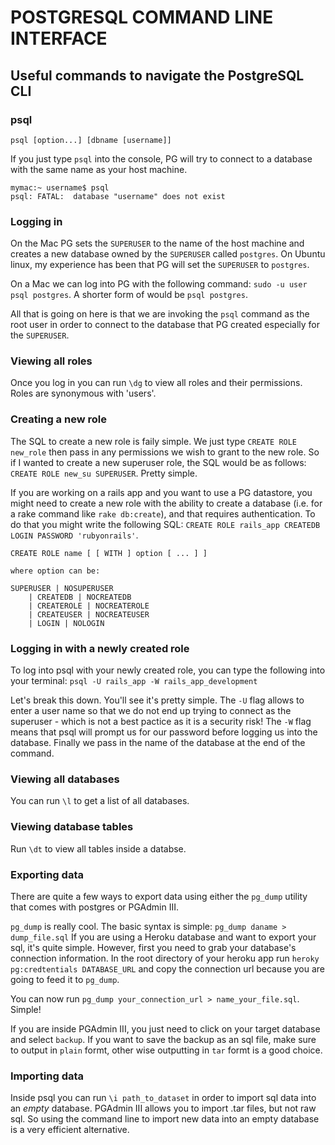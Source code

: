 POSTGRESQL COMMAND LINE INTERFACE
=================================

Useful commands to navigate the PostgreSQL CLI
----------------------------------------------

### psql
`psql [option...] [dbname [username]]`

If you just type `psql` into the console, PG will try to connect to a database
with the same name as your host machine.

    mymac:~ username$ psql
    psql: FATAL:  database "username" does not exist


### Logging in
On the Mac PG sets the `SUPERUSER` to the name of the host machine and creates a
new database owned by the `SUPERUSER` called `postgres`. On Ubuntu
linux, my experience has been that PG will set the `SUPERUSER` to `postgres`.

On a Mac we can log into PG with the following command: `sudo -u user psql
postgres`. A shorter form of would be `psql postgres`. 

All that is going on here is that we are invoking the `psql` command as the root
user in order to connect to the database that PG created especially for the
`SUPERUSER`.

### Viewing all roles
Once you log in you can run `\dg` to view all roles and their permissions. Roles
are synonymous with 'users'.

### Creating a new role
The SQL to create a new role is faily simple. We just type `CREATE ROLE
new_role` then pass in any permissions we wish to grant to the new role. So if I
wanted to create a new superuser role, the SQL would be as follows: `CREATE ROLE
new_su SUPERUSER`. Pretty simple.

If you are working on a rails app and you want to use a PG datastore, you might
need to create a new role with the ability to create a database (i.e. for a rake
command like `rake db:create`), and that requires authentication. To do that you 
might write the following SQL: `CREATE ROLE rails_app CREATEDB LOGIN PASSWORD 'rubyonrails'`.  

    CREATE ROLE name [ [ WITH ] option [ ... ] ]

    where option can be:

    SUPERUSER | NOSUPERUSER
        | CREATEDB | NOCREATEDB
        | CREATEROLE | NOCREATEROLE
        | CREATEUSER | NOCREATEUSER
        | LOGIN | NOLOGIN

### Logging in with a newly created role
To log into psql with your newly created role, you can type the following into
your terminal: `psql -U rails_app -W rails_app_development`

Let's break this down. You'll see it's pretty simple. The `-U` flag allows to 
enter a user name so that we do not end up trying to connect as the superuser -
which is not a best pactice as it is a security risk! The `-W` flag means that 
psql will prompt us for our password before logging us into the database. 
Finally we pass in the name of the database at the end of the command.


### Viewing all databases
You can run `\l` to get a list of all databases.

### Viewing database tables
Run `\dt` to view all tables inside a databse.

### Exporting data
There are quite a few ways to export data using either the `pg_dump` utility
that comes with postgres or PGAdmin III.

`pg_dump` is really cool. The basic syntax is simple: `pg_dump daname > dump_file.sql`
If you are using a Heroku database and want to export your sql, it's quite
simple. However, first you need to grab your database's connection information.
In the root directory of your heroku app run `heroky pg:credtentials
DATABASE_URL` and copy the connection url because you are going to feed it to
`pg_dump`. 

You can now run `pg_dump your_connection_url > name_your_file.sql`. Simple!

If you are inside PGAdmin III, you just need to click on your target database
and select `backup`. If you want to save the backup as an sql file, make sure to
output in `plain` formt, other wise outputting in `tar` formt is a good choice.


### Importing data
Inside psql you can run `\i path_to_dataset` in order to import sql data into an
*empty* database. PGAdmin III allows you to import .tar files, but not raw sql.
So using the command line to import new data into an empty database is a very
efficient alternative.


